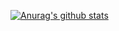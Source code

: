 [![Anurag's github stats](https://github-readme-stats.vercel.app/api?username=itaiLash)](https://github.com/anuraghazra/github-readme-stats)
